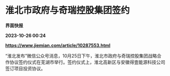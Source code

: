 # 淮北市政府与奇瑞控股集团签约
**界面快报**

**2023-10-26 00:24**

**https://www.jiemian.com/article/10287553.html**

“淮北发布”微信公众号消息，10月25日下午，淮北市政府与奇瑞控股集团战略合作协议签约仪式在芜湖市举行。签约仪式上，淮北高新区与安徽得壹能源科技公司签订项目投资协议。